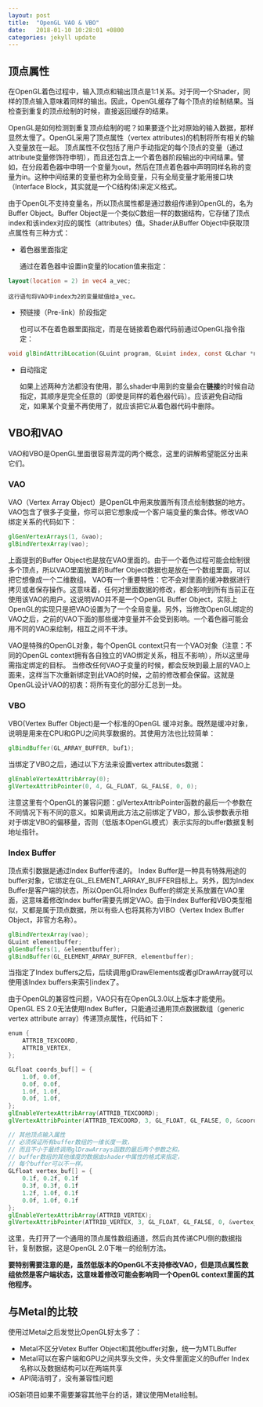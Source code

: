 ```yaml
---
layout: post
title:  "OpenGL VAO & VBO"
date:   2018-01-10 10:28:01 +0800
categories: jekyll update
---
```

## 顶点属性
在OpenGL着色过程中，输入顶点和输出顶点是1:1关系。对于同一个Shader，同样的顶点输入意味着同样的输出。因此，OpenGL缓存了每个顶点的绘制结果。当检查到重复的顶点绘制的时候，直接返回缓存的结果。

OpenGL是如何检测到重复顶点绘制的呢？如果要逐个比对原始的输入数据，那样显然太慢了。OpenGL采用了顶点属性（vertex attributes)的机制将所有相关的输入变量放在一起。
顶点属性不仅包括了用户手动指定的每个顶点的变量（通过attribute变量修饰符申明），而且还包含上一个着色器阶段输出的中间结果。譬如，在分段着色器中申明一个变量为out，然后在顶点着色器中声明同样名称的变量为in。这种中间结果的变量也称为全局变量，只有全局变量才能用接口块（Interface Block，其实就是一个C结构体)来定义格式。

由于OpenGL不支持变量名，所以顶点属性都是通过数组传递到OpenGL的，名为Buffer Object。Buffer Object是一个类似C数组一样的数据结构，它存储了顶点index和该index对应的属性（attributes）值。Shader从Buffer Object中获取顶点属性有三种方式：

- 着色器里面指定

    通过在着色器中设置in变量的location值来指定：
 ```glsl
layout(location = 2) in vec4 a_vec;
```
    这行语句将VAO中index为2的变量赋值给a_vec。
- 预链接（Pre-link）阶段指定

    也可以不在着色器里面指定，而是在链接着色器代码前通过OpenGL指令指定：
```glsl
void glBindAttribLocation(GLuint program, GLuint index, const GLchar *name);
```
- 自动指定

    如果上述两种方法都没有使用，那么shader中用到的变量会在**链接**的时候自动指定，其顺序是完全任意的（即使是同样的着色器代码）。应该避免自动指定，如果某个变量不再使用了，就应该把它从着色器代码中删除。

## VBO和VAO
VAO和VBO是OpenGL里面很容易弄混的两个概念，这里的讲解希望能区分出来它们。
### VAO
VAO（Vertex Array Object）是OpenGL中用来放置所有顶点绘制数据的地方。VAO包含了很多子变量，你可以把它想象成一个客户端变量的集合体。修改VAO绑定关系的代码如下：

```glsl
glGenVertexArrays(1, &vao);
glBindVertexArray(vao);
```

上面提到的Buffer Object也是放在VAO里面的。由于一个着色过程可能会绘制很多个顶点，所以VAO里面放置的Buffer Object数据也是放在一个数组里面，可以把它想像成一个二维数组。
VAO有一个重要特性：它不会对里面的缓冲数据进行拷贝或者保存操作。这意味着，任何对里面数据的修改，都会影响到所有当前正在使用该VAO的用户。这说明VAO并不是一个OpenGL Buffer Object，实际上OpenGL的实现只是把VAO设置为了一个全局变量。另外，当修改OpenGL绑定的VAO之后，之前的VAO下面的那些缓冲变量并不会受到影响。一个着色器可能会用不同的VAO来绘制，相互之间不干涉。

VAO是特殊的OpenGL对象，每个OpenGL context只有一个VAO对象（注意：不同的OpenGL context拥有各自独立的VAO绑定关系，相互不影响），所以这里毋需指定绑定的目标。
当修改任何VAO子变量的时候，都会反映到最上层的VAO上面来，这样当下次重新绑定到此VAO的时候，之前的修改都会保留。这就是OpenGL设计VAO的初衷：将所有变化的部分汇总到一处。

### VBO
VBO(Vertex Buffer Object)是一个标准的OpenGL 缓冲对象。既然是缓冲对象，说明是用来在CPU和GPU之间共享数据的。其使用方法也比较简单：

```glsl
glBindBuffer(GL_ARRAY_BUFFER, buf1);
```

当绑定了VBO之后，通过以下方法来设置vertex attributes数据：

```glsl
glEnableVertexAttribArray(0);
glVertexAttribPointer(0, 4, GL_FLOAT, GL_FALSE, 0, 0);
```

注意这里有个OpenGL的兼容问题：glVertexAttribPointer函数的最后一个参数在不同情况下有不同的意义。如果调用此方法之前绑定了VBO，那么该参数表示相对于绑定VBO的偏移量，否则（低版本OpenGL模式）表示实际的buffer数据复制地址指针。

### Index Buffer
顶点索引数据是通过Index Buffer传递的。 Index Buffer是一种具有特殊用途的buffer对象，它绑定在GL_ELEMENT_ARRAY_BUFFER目标上。另外，因为Index Buffer是客户端的状态，所以OpenGL将Index Buffer的绑定关系放置在VAO里面，这意味着修改Index buffer需要先绑定VAO。由于Index Buffer和VBO类型相似，又都是属于顶点数据，所以有些人也将其称为VIBO（Vertex Index Buffer Object，非官方名称）。

```glsl
glBindVertexArray(vao);
GLuint elementbuffer;
glGenBuffers(1, &elementbuffer);
glBindBuffer(GL_ELEMENT_ARRAY_BUFFER, elementbuffer);
```

当指定了Index buffers之后，后续调用glDrawElements或者glDrawArray就可以使用该Index buffers来索引index了。

由于OpenGL的兼容性问题，VAO只有在OpenGL3.0以上版本才能使用。OpenGL ES 2.0无法使用Index Buffer，只能通过通用顶点数据数组（generic vertex attribute array）传递顶点属性，代码如下：
```glsl
enum {
    ATTRIB_TEXCOORD,
    ATTRIB_VERTEX,
};

GLfloat coords_buf[] = {
    1.0f, 0.0f,
    0.0f, 0.0f,
    1.0f, 1.0f,
    0.0f, 1.0f,
};
glEnableVertexAttribArray(ATTRIB_TEXCOORD);
glVertexAttribPointer(ATTRIB_TEXCOORD, 3, GL_FLOAT, GL_FALSE, 0, &coords_buf);

// 其他顶点输入属性
// 必须保证所有buffer数组的一维长度一致，
// 而且不小于最终调用glDrawArrays函数的最后两个参数之和。
// buffer数组的其他维度的数据由shader中属性的格式来指定，
// 每个buffer可以不一样。
GLfloat vertex_buf[] = {
    0.1f, 0.2f, 0.1f
    0.3f, 0.3f, 0.1f
    1.2f, 1.0f, 0.1f
    0.0f, 1.0f, 0.1f
};
glEnableVertexAttribArray(ATTRIB_VERTEX);
glVertexAttribPointer(ATTRIB_VERTEX, 3, GL_FLOAT, GL_FALSE, 0, &vertex_buf);
```
这里，先打开了一个通用的顶点属性数组通道，然后向其传递CPU侧的数据指针，复制数据，这是OpenGL 2.0下唯一的绘制方法。

**要特别需要注意的是，虽然低版本的OpenGL不支持修改VAO，但是顶点属性数组依然是客户端状态，这意味着修改可能会影响同一个OpenGL context里面的其他程序。**

## 与Metal的比较
使用过Metal之后发觉比OpenGL好太多了：
- Metal不区分Vetex Buffer Object和其他buffer对象，统一为MTLBuffer
- Metal可以在客户端和GPU之间共享头文件，头文件里面定义的Buffer Index名称以及数据结构可以在两端共享
- API简洁明了，没有兼容性问题

iOS新项目如果不需要兼容其他平台的话，建议使用Metal绘制。
